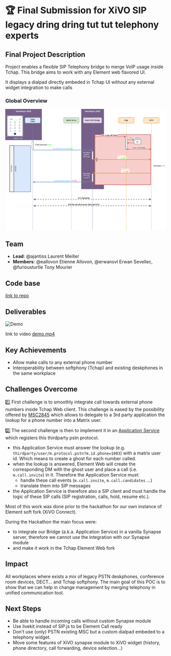 # 🏆 Final Submission for XiVO SIP legacy dring dring tut tut telephony experts

## Final Project Description
Project enables a flexible SIP Telephony bridge to merge VoIP usage inside Tchap. This bridge aims to work with any Element web flavored UI.

It displays a dialpad directly embeded in Tchap UI without any external widget integration to make calls

### Global Overview

![Overview](./assets/hackdays2025.drawio.png)

## Team
- **Lead**: @ajantiss Laurent Meiller
- **Members**: @eallovon Etienne Allovon, @erwansvl Erwan Sevellec, @furiousturtle Tony Mourier

## Code base
[link to repo](https://gitlab.com/avencall/xivo-connect/matrix-xivo-bridge/-/tree/hackdays2025-minimal-setup)

## Deliverables 
![Demo](./assets/demo.gif)

link to video [demo.mp4](./assets/demo.mp4)

## Key Achievements
- Allow make calls to any external phone number
- Interoperability between softphony (Tchap) and existing deskphones in the same workplace

## Challenges Overcome
1️⃣ First challenge is to smoothly integrate call towards external phone numbers inside Tchap Web client.
This challenge is eased by the possibility offered by [MSC2845](https://github.com/matrix-org/matrix-spec-proposals/blob/dbkr/msc2845/proposals/2845-thirdparty-api-phone.md) which allows to delegate to a 3rd party application the lookup for a phone number into a Matrix user.

2️⃣ The second challenge is then to implement it in an [Application Service](https://spec.matrix.org/v1.14/application-service-api/) which registers this thirdparty pstn protocol. 

- this Application Service must answer the lookup (e.g. `thirdparty/user/m.protocol.pstn?m.id.phone=1003`) with a matrix user id. Which means to create a ghost for each number called.
- when the lookup is answered, Element Web will create the corresponding DM with the ghost user and place a call (i.e. `m.call.invite`) in it. Therefore the Application Service must:
  - handle these call events (`m.call.invite`, `m.call.candidates` ...)
  - translate them into SIP messages
- the Application Service is therefore also a SIP client and must handle the logic of these SIP calls (SIP registration, calls, hold, resume etc.).


Most of this work was done prior to the hackathon for our own instance of Element soft fork (XiVO Connect).

During the Hackathon the main focus were:
- to integrate our Bridge (a.k.a. Application Service) in a vanilla Synapse server, therefore we cannot use the integration with our Synapse module
- and make it work in the Tchap Element Web fork

## Impact
All workplaces where exists a mix of legacy PSTN deskphones, conference room devices, DECT... and Tchap softphony. The main goal of this POC is to show that we can help in change management by merging telephony in unified communication tool.

## Next Steps
- Be able to handle incoming calls without custom Synapse module
- Use livekit instead of SIP.js to be Element Call ready
- Don't use (only) PSTN existing MSC but a custom dialpad embeded to a telephony widget.
- Move some features of XiVO synapse module to XiVO widget (history, phone directory, call forwarding, device selection...)
